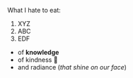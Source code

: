 What I hate to eat:
1. XYZ
2. ABC
3. EDF
  * of **knowledge**
  * of kindness 🎉
  * and radiance (*that shine on our face*)
